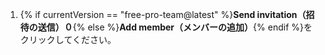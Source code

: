 1. {% if currentVersion == "free-pro-team@latest" %}**Send invitation（招待の送信）０**{% else %}**Add member（メンバーの追加）**{% endif %}をクリックしてください。
